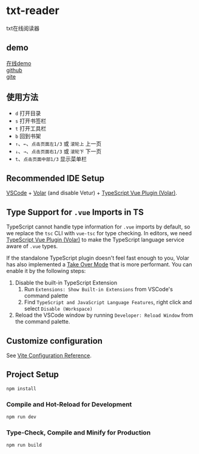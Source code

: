 # txt-reader

txt在线阅读器

## demo

[在线demo](http://reader.nalomu.moe)  
[github](https://nalomu.github.io/txt-reader/)  
[gite](https://nalomu.gitee.io/txt-reader/)

## 使用方法

- `d` 打开目录
- `s` 打开书签栏
- `t` 打开工具栏
- `b` 回到书架
- `↑`、`←`、`点击页面左1/3` 或 `滚轮上` 上一页
- `↓`、`→`、`点击页面右1/3` 或 `滚轮下` 下一页
- `t`、`点击页面中部1/3` 显示菜单栏

## Recommended IDE Setup

[VSCode](https://code.visualstudio.com/) + [Volar](https://marketplace.visualstudio.com/items?itemName=Vue.volar) (and disable Vetur) + [TypeScript Vue Plugin (Volar)](https://marketplace.visualstudio.com/items?itemName=Vue.vscode-typescript-vue-plugin).

## Type Support for `.vue` Imports in TS

TypeScript cannot handle type information for `.vue` imports by default, so we replace the `tsc` CLI with `vue-tsc` for type checking. In editors, we need [TypeScript Vue Plugin (Volar)](https://marketplace.visualstudio.com/items?itemName=Vue.vscode-typescript-vue-plugin) to make the TypeScript language service aware of `.vue` types.


If the standalone TypeScript plugin doesn't feel fast enough to you, Volar has also implemented a [Take Over Mode](https://github.com/johnsoncodehk/volar/discussions/471#discussioncomment-1361669) that is more performant. You can enable it by the following steps:

1. Disable the built-in TypeScript Extension
    1) Run `Extensions: Show Built-in Extensions` from VSCode's command palette
    2) Find `TypeScript and JavaScript Language Features`, right click and select `Disable (Workspace)`
2. Reload the VSCode window by running `Developer: Reload Window` from the command palette.

## Customize configuration

See [Vite Configuration Reference](https://vitejs.dev/config/).

## Project Setup

```sh
npm install
```

### Compile and Hot-Reload for Development

```sh
npm run dev
```

### Type-Check, Compile and Minify for Production

```sh
npm run build
```
